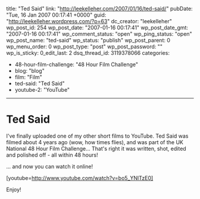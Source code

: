title: "Ted Said"
link: "http://leekelleher.com/2007/01/16/ted-said/"
pubDate: "Tue, 16 Jan 2007 00:17:41 +0000"
guid: "http://leekelleher.wordpress.com/?p=63"
dc_creator: "leekelleher"
wp_post_id: 254
wp_post_date: "2007-01-16 00:17:41"
wp_post_date_gmt: "2007-01-16 00:17:41"
wp_comment_status: "open"
wp_ping_status: "open"
wp_post_name: "ted-said"
wp_status: "publish"
wp_post_parent: 0
wp_menu_order: 0
wp_post_type: "post"
wp_post_password: ""
wp_is_sticky: 0_edit_last: 2
dsq_thread_id: 3119378066
categories:
  - 48-hour-film-challenge: "48 Hour Film Challenge"
  - blog: "blog"
  - film: "Film"
  - ted-said: "Ted Said"
  - youtube-2: "YouTube"

---

# Ted Said

I've finally uploaded one of my other short films to YouTube. Ted Said was filmed about 4 years ago (wow, how times flies), and was part of the UK National 48 Hour Film Challenge… That's right it was written, shot, edited and polished off - all within 48 hours!

... and now you can watch it online!

[youtube=http://www.youtube.com/watch?v=bo5_YNlTzE0]

Enjoy!